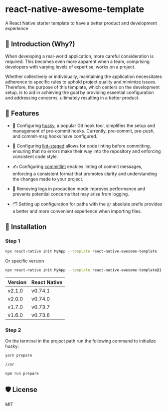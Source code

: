 # react-native-awesome-template

A React Native starter template to have a better product and development experience

## 📢 Introduction (Why?)

When developing a real-world application, more careful consideration is required. This becomes even more apparent when a team, comprising developers with varying levels of expertise, works on a project.

Whether collectively or individually, maintaining the application necessitates adherence to specific rules to uphold project quality and minimize issues. Therefore, the purpose of this template, which centers on the development setup, is to aid in achieving the goal by providing essential configuration and addressing concerns, ultimately resulting in a better product.

## 💫 Features

- 🐶 Configuring [husky](https://github.com/typicode/husky), a popular Git hook tool, simplifies the setup and management of pre-commit hooks. Currently, pre-commit, pre-push, and commit-msg hooks have configured.

- 💅 Configuring [lint-staged](https://github.com/lint-staged/lint-staged) allows for code linting before committing, ensuring that no errors make their way into the repository and enforcing consistent code style.

- ✍️ Configuring [commitlint](https://github.com/conventional-changelog/commitlint) enables linting of commit messages, enforcing a consistent format that promotes clarity and understanding the changes made to your project.

- 🧹 Removing logs in production mode improves performance and prevents potential concerns that may arise from logging.

- 🗂️ Setting up configuration for paths with the `@/` absolute prefix provides a better and more convenient experience when importing files.

## 📀 Installation

### Step 1

```bash
npx react-native init MyApp --template react-native-awesome-template
```

Or specific version

```bash
npx react-native init MyApp --template react-native-awesome-template@1.6.0
```

| Version | React Native |
|---|---|
| v2.1.0 | v0.74.1 |
| v2.0.0 | v0.74.0 |
| v1.7.0 | v0.73.7 |
| v1.6.0 | v0.73.6 |


### Step 2

On the terminal in the project path run the following command to initialize husky:

```bash
yarn prepare

//or

npm run prepare
```


## 🛡️ License

MIT
